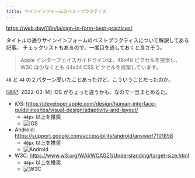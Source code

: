 ```yaml
---
title: サインインフォームのベストプラクティス
---
```


https://web.dev/i18n/ja/sign-in-form-best-practices/

タイトルの通りサインインフォームのベストプラクティスについて解説してある記事。
チェックリストもあるので、一度目を通しておくと良さそう。

> Apple インターフェイスガイドラインは、48x48 ピクセルを提案し、W3C は少なくとも 44x44 CSS ピクセルを提案しています。

`48` と `44` の２パターン聞いたことあったけど、こういうことだったのか。

[追記: 2022-03-14]
iOS がちょっと違うかも、なので一旦まとめるた。

- iOS: https://developer.apple.com/design/human-interface-guidelines/ios/visual-design/adaptivity-and-layout/
    - `44px` 以上を推奨
    - ![iOS](https://mryhryki.com/file/Wc3EH9FDAR8RIhvDNkDeS-_g_dv2l.jpeg)
- Android: https://support.google.com/accessibility/android/answer/7101858
    - `48px` 以上を推奨
    - ![Android](https://mryhryki.com/file/Wc3EH9FPBpHSJ0Rxl35Ot3znRpdAK.jpeg)
- W3C: https://www.w3.org/WAI/WCAG21/Understanding/target-size.html
    - `44px` 以上を推奨
    - ![W3C](https://mryhryki.com/file/Wc3EHB34NzCA0sT7oVtOe_ZDUW9V2.jpeg) 
